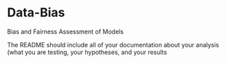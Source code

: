 # Data-Bias
Bias and Fairness Assessment of Models 

The README should include all of your documentation about your analysis (what you are testing, your hypotheses, and your results
